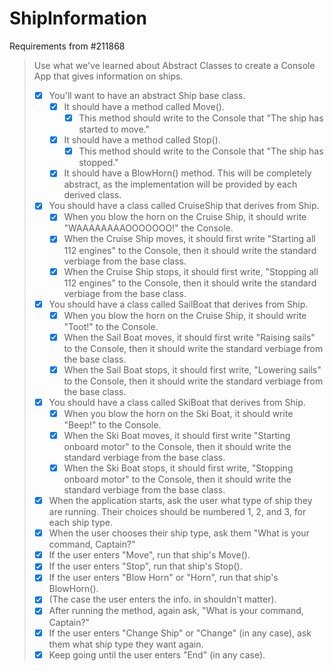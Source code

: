 # ShipInformation

Requirements from #211868
> Use what we've learned about Abstract Classes to create a Console App
> that gives information on ships.
> - [x] You'll want to have an abstract Ship base class.
>   - [x] It should have a method called Move(). 
>     - [x] This method should write to the Console that "The ship has started
>       to move."
>   - [x] It should have a method called Stop().
>     - [x] This method should write to the Console that "The ship has stopped."
>   - [x] It should have a BlowHorn() method. This will be completely abstract,
>     as the implementation will be provided by each derived class.
> - [x] You should have a class called CruiseShip that derives from Ship.
>   - [x] When you blow the horn on the Cruise Ship, it should write
>     "WAAAAAAAAOOOOOOO!" the Console.
>   - [x] When the Cruise Ship moves, it should first write "Starting all 112
>     engines" to the Console, then it should write the standard verbiage
>     from the base class.
>   - [x] When the Cruise Ship stops, it should first write, "Stopping all
>     112 engines" to the Console, then it should write the standard
>     verbiage from the base class.
> - [x] You should have a class called SailBoat that derives from Ship.
>   - [x] When you blow the horn on the Cruise Ship, it should write "Toot!"
>     to the Console.
>   - [x] When the Sail Boat moves, it should first write "Raising sails" to
>     the Console, then it should write the standard verbiage from the
>     base class.
>   - [x] When the Sail Boat stops, it should first write, "Lowering sails"
>     to the Console, then it should write the standard verbiage from the
>     base class.
> - [x] You should have a class called SkiBoat that derives from Ship.
>   - [x] When you blow the horn on the Ski Boat, it should write "Beep!" to
>     the Console.
>   - [x] When the Ski Boat moves, it should first write "Starting onboard
>     motor" to the Console, then it should write the standard verbiage
>     from the base class.
>   - [x] When the Ski Boat stops, it should first write, "Stopping onboard
>     motor" to the Console, then it should write the standard verbiage
>     from the base class.
> - [x] When the application starts, ask the user what type of ship they are
>   running. Their choices should be numbered 1, 2, and 3, for each ship
>   type.
> - [x] When the user chooses their ship type, ask them "What is your command,
>   Captain?"
> - [x] If the user enters "Move", run that ship's Move().
> - [x] If the user enters "Stop", run that ship's Stop().
> - [x] If the user enters "Blow Horn" or "Horn", run that ship's BlowHorn().
> - [x] (The case the user enters the info. in shouldn't matter).
> - [x] After running the method, again ask, "What is your command, Captain?"
> - [x] If the user enters "Change Ship" or "Change" (in any case), ask them
>   what ship type they want again.
> - [x] Keep going until the user enters "End" (in any case).

